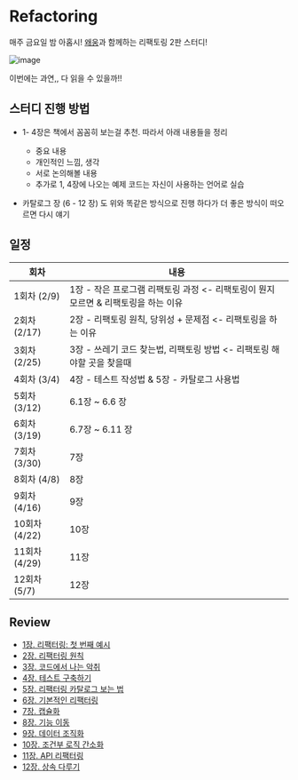 # Refactoring
매주 금요일 밤 아홉시! [왜웅](https://github.com/sovovy)과 함께하는 리팩토링 2판 스터디! 

![image](https://user-images.githubusercontent.com/20410193/152670400-d659eb02-e631-43f3-9705-c89b24c6b87b.png)

이번에는 과연,, 다 읽을 수 있을까!!

## 스터디 진행 방법

- 1- 4장은 책에서 꼼꼼히 보는걸 추천. 따라서 아래 내용들을 정리
  - 중요 내용
  - 개인적인 느낌, 생각
  - 서로 논의해볼 내용
  - 추가로 1, 4장에 나오는 예제 코드는 자신이 사용하는 언어로 실습

- 카탈로그 장 (6 - 12 장) 도 위와 똑같은 방식으로 진행 하다가 더 좋은 방식이 떠오르면 다시 얘기 

## 일정

| 회차          | 내용                                                         |
| ------------- | ------------------------------------------------------------ |
| 1회차 (2/9)   | 1장 - 작은 프로그램 리팩토링 과정 <- 리팩토링이 뭔지 모르면 & 리팩토링을 하는 이유 |
| 2회차 (2/17)  | 2장 - 리팩토링 원칙, 당위성 + 문제점 <- 리팩토링을 하는 이유 |
| 3회차 (2/25)  | 3장 - 쓰레기 코드 찾는법, 리팩토링 방법 <- 리팩토링 해야할 곳을 찾을때 |
| 4회차 (3/4)   | 4장 - 테스트 작성법 & 5장 - 카탈로그 사용법                  |
| 5회차 (3/12)  | 6.1장 ~ 6.6 장                                               |
| 6회차 (3/19)  | 6.7장 ~ 6.11 장                                              |
| 7회차 (3/30)  | 7장                                                          |
| 8회차 (4/8)   | 8장                                                          |
| 9회차 (4/16)  | 9장                                                          |
| 10회차 (4/22) | 10장                                                         |
| 11회차 (4/29) | 11장                                                         |
| 12회차 (5/7)  | 12장                                                         |

## Review

- [1장. 리팩터링: 첫 번째 예시](https://github.com/sujinnaljin/Refactoring/blob/main/Review/Chapter1.md)
- [2장. 리팩터링 원칙](https://github.com/sujinnaljin/Refactoring/blob/main/Review/Chapter2.md)
- [3장. 코드에서 나는 악취](https://github.com/sujinnaljin/Refactoring/blob/main/Review/Chapter3.md)
- [4장. 테스트 구축하기](https://github.com/sujinnaljin/Refactoring/blob/main/Review/Chapter4.md)
- [5장. 리팩터링 카탈로그 보는 법](https://github.com/sujinnaljin/Refactoring/blob/main/Review/Chapter5.md)
- [6장. 기본적인 리팩터링](https://github.com/sujinnaljin/Refactoring/blob/main/Review/Chapter6.md)
- [7장. 캡슐화](https://github.com/sujinnaljin/Refactoring/blob/main/Review/Chapter7.md)
- [8장. 기능 이동](https://github.com/sujinnaljin/Refactoring/blob/main/Review/Chapter8.md)
- [9장. 데이터 조직화](https://github.com/sujinnaljin/Refactoring/blob/main/Review/Chapter9.md)
- [10장. 조건부 로직 간소화](https://github.com/sujinnaljin/Refactoring/blob/main/Review/Chapter10.md)
- [11장. API 리팩터링](https://github.com/sujinnaljin/Refactoring/blob/main/Review/Chapter11.md)
- [12장. 상속 다루기](https://github.com/sujinnaljin/Refactoring/blob/main/Review/Chapter12.md)





